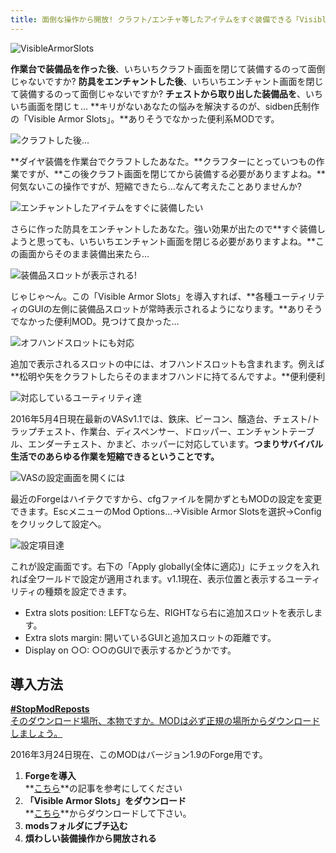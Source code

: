 ```yaml
---
title: 面倒な操作から開放! クラフト/エンチャ等したアイテムをすぐ装備できる「Visible Armor Slots」
---
```


![VisibleArmorSlots](https://cdn-ak.f.st-hatena.com/images/fotolife/s/sasigume/20210208/20210208110547.png)

**作業台で装備品を作った後**、いちいちクラフト画面を閉じて装備するのって面倒じゃないですか? **防具をエンチャントした後**、いちいちエンチャント画面を閉じて装備するのって面倒じゃないですか? **チェストから取り出した装備品を**、いちいち画面を閉じｔ… **キリがないあなたの悩みを解決するのが、sidben氏制作の「Visible Armor Slots」。**ありそうでなかった便利系MODです。

![クラフトした後...](https://cdn-ak.f.st-hatena.com/images/fotolife/s/sasigume/20210208/20210208101759.png)

**ダイヤ装備を作業台でクラフトしたあなた。**クラフターにとっていつもの作業ですが、**この後クラフト画面を閉じてから装備する必要がありますよね。**何気ないこの操作ですが、短縮できたら…なんて考えたことありませんか?

![エンチャントしたアイテムをすぐに装備したい](https://cdn-ak.f.st-hatena.com/images/fotolife/s/sasigume/20210208/20210208123246.png)

さらに作った防具をエンチャントしたあなた。強い効果が出たので**すぐ装備しようと思っても、いちいちエンチャント画面を閉じる必要がありますよね。**この画面からそのまま装備出来たら…

![装備品スロットが表示される!](https://cdn-ak.f.st-hatena.com/images/fotolife/s/sasigume/20210208/20210208103213.png)

じゃじゃ～ん。この「Visible Armor Slots」を導入すれば、**各種ユーティリティのGUIの左側に装備品スロットが常時表示されるようになります。**ありそうでなかった便利MOD。見つけて良かった…

![オフハンドスロットにも対応](https://cdn-ak.f.st-hatena.com/images/fotolife/s/sasigume/20210208/20210208121337.png)

追加で表示されるスロットの中には、オフハンドスロットも含まれます。例えば**松明や矢をクラフトしたらそのままオフハンドに持てるんですよ。**便利便利

![対応しているユーティリティ達](https://cdn-ak.f.st-hatena.com/images/fotolife/s/sasigume/20210208/20210208101314.png)

2016年5月4日現在最新のVASv1.1では、鉄床、ビーコン、醸造台、チェスト/トラップチェスト、作業台、ディスペンサー、ドロッパー、エンチャントテーブル、エンダーチェスト、かまど、ホッパーに対応しています。**つまりサバイバル生活でのあらゆる作業を短縮できるということです。**

![VASの設定画面を開くには](https://cdn-ak.f.st-hatena.com/images/fotolife/s/sasigume/20210208/20210208090255.png)

最近のForgeはハイテクですから、cfgファイルを開かずともMODの設定を変更できます。EscメニューのMod Options…→Visible Armor Slotsを選択→Configをクリックして設定へ。

![設定項目達](https://cdn-ak.f.st-hatena.com/images/fotolife/s/sasigume/20210208/20210208091815.png)

これが設定画面です。右下の「Apply globally(全体に適応)」にチェックを入れれば全ワールドで設定が適用されます。v1.1現在、表示位置と表示するユーティリティの種類を設定できます。

*   Extra slots position: LEFTなら左、RIGHTなら右に追加スロットを表示します。
*   Extra slots margin: 開いているGUIと追加スロットの距離です。
*   Display on ○○: ○○のGUIで表示するかどうかです。

## 導入方法

[**#StopModReposts**  
そのダウンロード場所、本物ですか。MODは必ず正規の場所からダウンロードしましょう。](https://www.napoan.com/stop-mod-reposts/)

2016年3月24日現在、このMODはバージョン1.9のForge用です。

1.  **Forgeを導入**  
    **[こちら](/minecraft-je/howto/install-forge/)**の記事を参考にしてください
2.  **「Visible Armor Slots」をダウンロード**  
    **[こちら](http://mods.curse.com/mc-mods/minecraft/244589-visible-armor-slots "「Visible Armor Slots」のダウンロード")**からダウンロードして下さい。
3.  **modsフォルダにブチ込む** 
4.  **煩わしい装備操作から開放される**
